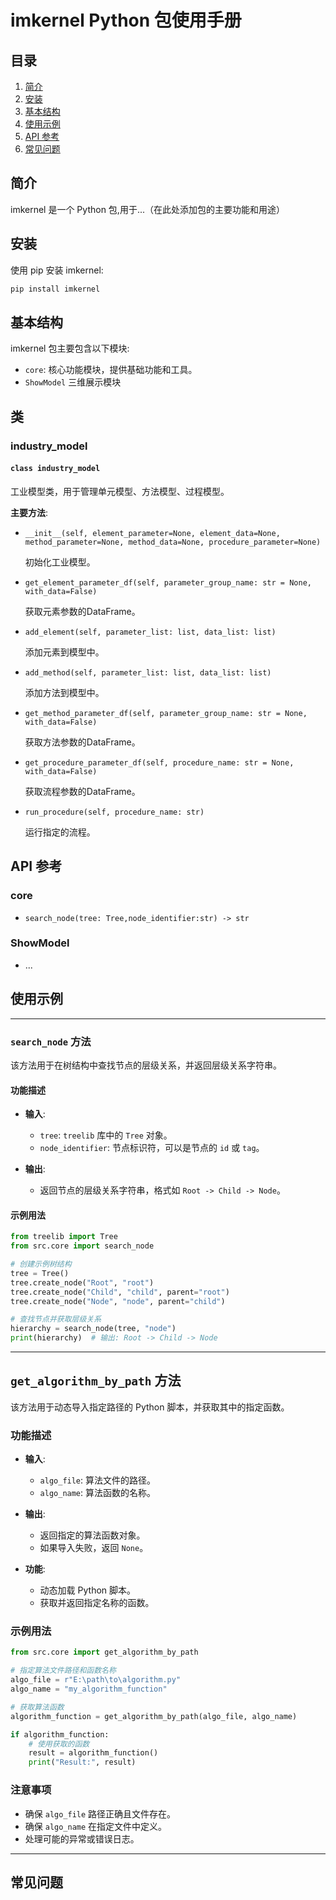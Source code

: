 # imkernel Python 包使用手册

## 目录

1. [简介](#简介)
2. [安装](#安装)
3. [基本结构](#基本结构)
4. [使用示例](#使用示例)
5. [API 参考](#api-参考)
6. [常见问题](#常见问题)

## 简介

imkernel 是一个 Python 包,用于...（在此处添加包的主要功能和用途）

## 安装

使用 pip 安装 imkernel:

```bash
pip install imkernel
```

## 基本结构

imkernel 包主要包含以下模块:

- `core`: 核心功能模块，提供基础功能和工具。
- `ShowModel` 三维展示模块

## 类

### industry_model

#### `class industry_model`

工业模型类，用于管理单元模型、方法模型、过程模型。

**主要方法**:

- `__init__(self, element_parameter=None, element_data=None, method_parameter=None, method_data=None, procedure_parameter=None)`

  初始化工业模型。

- `get_element_parameter_df(self, parameter_group_name: str = None, with_data=False)`

  获取元素参数的DataFrame。

- `add_element(self, parameter_list: list, data_list: list)`

  添加元素到模型中。

- `add_method(self, parameter_list: list, data_list: list)`

  添加方法到模型中。

- `get_method_parameter_df(self, parameter_group_name: str = None, with_data=False)`

  获取方法参数的DataFrame。


- `get_procedure_parameter_df(self, procedure_name: str = None, with_data=False)`

  获取流程参数的DataFrame。

- `run_procedure(self, procedure_name: str)`

  运行指定的流程。

## API 参考

### core

- `search_node(tree: Tree,node_identifier:str) -> str`

### ShowModel

- ...

## 使用示例

---

### `search_node` 方法

该方法用于在树结构中查找节点的层级关系，并返回层级关系字符串。

#### 功能描述

- **输入**:
    - `tree`: `treelib` 库中的 `Tree` 对象。
    - `node_identifier`: 节点标识符，可以是节点的 `id` 或 `tag`。

- **输出**:
    - 返回节点的层级关系字符串，格式如 `Root -> Child -> Node`。

#### 示例用法

```python
from treelib import Tree
from src.core import search_node

# 创建示例树结构
tree = Tree()
tree.create_node("Root", "root")
tree.create_node("Child", "child", parent="root")
tree.create_node("Node", "node", parent="child")

# 查找节点并获取层级关系
hierarchy = search_node(tree, "node")
print(hierarchy)  # 输出: Root -> Child -> Node
```

---

## `get_algorithm_by_path` 方法

该方法用于动态导入指定路径的 Python 脚本，并获取其中的指定函数。

### 功能描述

- **输入**:
    - `algo_file`: 算法文件的路径。
    - `algo_name`: 算法函数的名称。

- **输出**:
    - 返回指定的算法函数对象。
    - 如果导入失败，返回 `None`。

- **功能**:
    - 动态加载 Python 脚本。
    - 获取并返回指定名称的函数。

### 示例用法

```python
from src.core import get_algorithm_by_path

# 指定算法文件路径和函数名称
algo_file = r"E:\path\to\algorithm.py"
algo_name = "my_algorithm_function"

# 获取算法函数
algorithm_function = get_algorithm_by_path(algo_file, algo_name)

if algorithm_function:
    # 使用获取的函数
    result = algorithm_function()
    print("Result:", result)
```

### 注意事项

- 确保 `algo_file` 路径正确且文件存在。
- 确保 `algo_name` 在指定文件中定义。
- 处理可能的异常或错误日志。

---

## 常见问题
